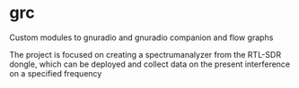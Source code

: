 # grc
Custom modules to gnuradio and gnuradio companion and flow graphs

The project is focused on creating a spectrumanalyzer from the RTL-SDR dongle, which can be deployed and collect data on the present interference on a specified frequency
